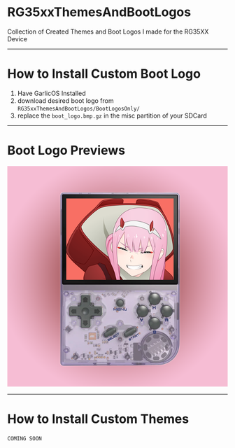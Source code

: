# RG35xxThemesAndBootLogos
Collection of Created Themes and Boot Logos I made for the RG35XX Device


-----


# How to Install Custom Boot Logo

1. Have GarlicOS Installed
1. download desired boot logo from `RG35xxThemesAndBootLogos/BootLogosOnly/`
1. replace the `boot_logo.bmp.gz` in the misc partition of your SDCard

-----

# Boot Logo Previews
![Zero Two Example](https://github.com/highfiveghost/RG35xxThemesAndBootLogos/blob/main/BootLogosOnly/ZeroTwo/ZeroTwoBootLogoDemo.png)

-----

# How to Install Custom Themes

```
COMING SOON
```
